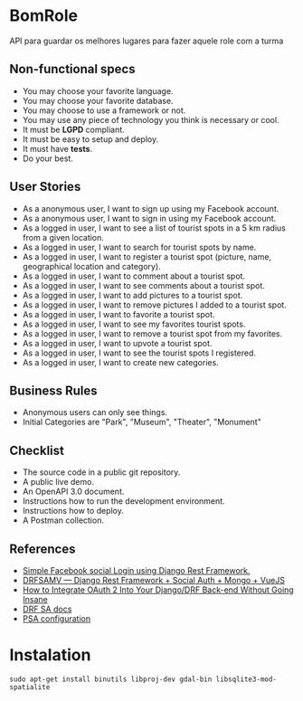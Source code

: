 # BomRole

API para guardar os melhores lugares para fazer aquele role com a turma

## Non-functional specs
* You may choose your favorite language.
* You may choose your favorite database.
* You may choose to use a framework or not.
* You may use any piece of technology you think is necessary or cool.
* It must be __LGPD__ compliant.
* It must be easy to setup and deploy.
* It must have __tests__.
* Do your best.

## User Stories
* As a anonymous user, I want to sign up using my Facebook account.
* As a anonymous user, I want to sign in using my Facebook account.
* As a logged in user, I want to see a list of tourist spots in a 5 km radius from a given location.
* As a logged in user, I want to search for tourist spots by name.
* As a logged in user, I want to register a tourist spot (picture, name, geographical location and category).
* As a logged in user, I want to comment about a tourist spot.
* As a logged in user, I want to see comments about a tourist spot.
* As a logged in user, I want to add pictures to a tourist spot.
* As a logged in user, I want to remove pictures I added to a tourist spot.
* As a logged in user, I want to favorite a tourist spot.
* As a logged in user, I want to see my favorites tourist spots.
* As a logged in user, I want to remove a tourist spot from my favorites.
* As a logged in user, I want to upvote a tourist spot.
* As a logged in user, I want to see the tourist spots I registered.
* As a logged in user, I want to create new categories.

## Business Rules
* Anonymous users can only see things.
* Initial Categories are "Park", "Museum", "Theater", "Monument"

## Checklist

* The source code in a public git repository.
* A public live demo.
* An OpenAPI 3.0 document.
* Instructions how to run the development environment.
* Instructions how to deploy.
* A Postman collection.


## References

* [Simple Facebook social Login using Django Rest Framework.](https://medium.com/@katherinekimetto/simple-facebook-social-login-using-django-rest-framework-e2ac10266be1)
* [DRFSAMV — Django Rest Framework + Social Auth + Mongo + VueJS](https://medium.com/@dobrotek6/drfsamv-django-rest-framework-social-auth-mongo-vuejs-part-1-c5c907dd7b69)
* [How to Integrate OAuth 2 Into Your Django/DRF Back-end Without Going Insane](https://www.toptal.com/django/integrate-oauth-2-into-django-drf-back-end) 
* [DRF SA docs](https://pypi.org/project/django-rest-framework-social-oauth2/)
* [PSA configuration](https://python-social-auth.readthedocs.io/en/latest/configuration/django.html)

# Instalation

```shell script
sudo apt-get install binutils libproj-dev gdal-bin libsqlite3-mod-spatialite
```
